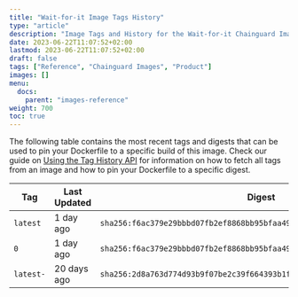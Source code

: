 ```yaml
---
title: "Wait-for-it Image Tags History"
type: "article"
description: "Image Tags and History for the Wait-for-it Chainguard Image"
date: 2023-06-22T11:07:52+02:00
lastmod: 2023-06-22T11:07:52+02:00
draft: false
tags: ["Reference", "Chainguard Images", "Product"]
images: []
menu:
  docs:
    parent: "images-reference"
weight: 700
toc: true
---
```


The following table contains the most recent tags and digests that can be used to pin your Dockerfile to a specific build of this image. Check our guide on [Using the Tag History API](/chainguard/chainguard-images/using-the-tag-history-api/) for information on how to fetch all tags from an image and how to pin your Dockerfile to a specific digest.

| Tag       | Last Updated | Digest                                                                    |
|-----------|--------------|---------------------------------------------------------------------------|
| `latest`  | 1 day ago    | `sha256:f6ac379e29bbbd07fb2ef8868bb95bfaa49ad3946feead601be8df1fb1f8defa` |
| `0`       | 1 day ago    | `sha256:f6ac379e29bbbd07fb2ef8868bb95bfaa49ad3946feead601be8df1fb1f8defa` |
| `latest-` | 20 days ago  | `sha256:2d8a763d774d93b9f07be2c39f664393b1fe8d6eb4a5e0189ac24485dbad2b5b` |
